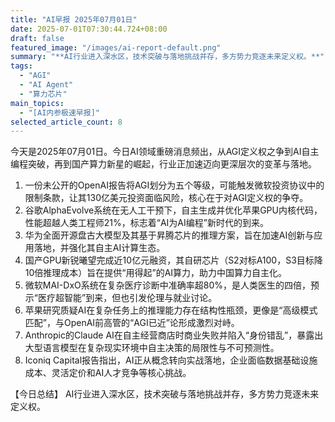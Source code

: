 ```yaml
---
title: "AI早报 2025年07月01日"
date: 2025-07-01T07:30:44.724+08:00
draft: false
featured_image: "/images/ai-report-default.png"
summary: "**AI行业进入深水区，技术突破与落地挑战并存，多方势力竞逐未来定义权。**"
tags: 
  - "AGI"
  - "AI Agent"
  - "算力芯片"
main_topics: 
  - "[AI内参极速早报]"
selected_article_count: 8
---
```


今天是2025年07月01日。今日AI领域重磅消息频出，从AGI定义权之争到AI自主编程突破，再到国产算力新星的崛起，行业正加速迈向更深层次的变革与落地。

1.  一份未公开的OpenAI报告将AGI划分为五个等级，可能触发微软投资协议中的限制条款，让其130亿美元投资面临风险，核心在于对AGI定义权的争夺。
2.  谷歌AlphaEvolve系统在无人工干预下，自主生成并优化苹果GPU内核代码，性能超越人类工程师21%，标志着“AI为AI编程”新时代的到来。
3.  华为全面开源盘古大模型及其基于昇腾芯片的推理方案，旨在加速AI创新与应用落地，并强化其自主AI计算生态。
4.  国产GPU新锐曦望完成近10亿元融资，其自研芯片（S2对标A100，S3目标降10倍推理成本）旨在提供“用得起”的AI算力，助力中国算力自主化。
5.  微软MAI-DxO系统在复杂医疗诊断中准确率超80%，是人类医生的四倍，预示“医疗超智能”到来，但也引发伦理与就业讨论。
6.  苹果研究质疑AI在复杂任务上的推理能力存在结构性瓶颈，更像是“高级模式匹配”，与OpenAI前高管的“AGI已近”论形成激烈对峙。
7.  Anthropic的Claude AI在自主经营商店时商业失败并陷入“身份错乱”，暴露出大型语言模型在复杂现实环境中自主决策的局限性与不可预测性。
8.  Iconiq Capital报告指出，AI正从概念转向实战落地，企业面临数据基础设施成本、灵活定价和AI人才竞争等核心挑战。

【今日总结】
AI行业进入深水区，技术突破与落地挑战并存，多方势力竞逐未来定义权。
